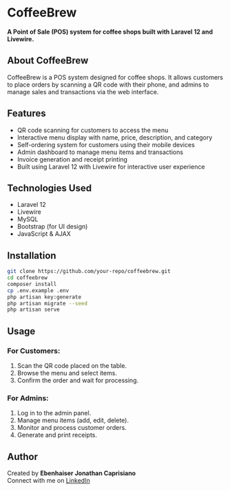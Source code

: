 # CoffeeBrew

**A Point of Sale (POS) system for coffee shops built with Laravel 12 and Livewire.**

## About CoffeeBrew

CoffeeBrew is a POS system designed for coffee shops. It allows customers to place orders by scanning a QR code with their phone, and admins to manage sales and transactions via the web interface.

## Features

-   QR code scanning for customers to access the menu
-   Interactive menu display with name, price, description, and category
-   Self-ordering system for customers using their mobile devices
-   Admin dashboard to manage menu items and transactions
-   Invoice generation and receipt printing
-   Built using Laravel 12 with Livewire for interactive user experience

## Technologies Used

-   Laravel 12
-   Livewire
-   MySQL
-   Bootstrap (for UI design)
-   JavaScript & AJAX

## Installation

```sh
git clone https://github.com/your-repo/coffeebrew.git
cd coffeebrew
composer install
cp .env.example .env
php artisan key:generate
php artisan migrate --seed
php artisan serve
```

## Usage

### For Customers:

1. Scan the QR code placed on the table.
2. Browse the menu and select items.
3. Confirm the order and wait for processing.

### For Admins:

1. Log in to the admin panel.
2. Manage menu items (add, edit, delete).
3. Monitor and process customer orders.
4. Generate and print receipts.

## Author

Created by **Ebenhaiser Jonathan Caprisiano**  
Connect with me on [LinkedIn](https://www.linkedin.com/in/ebenhaiser-caprisiano/)
